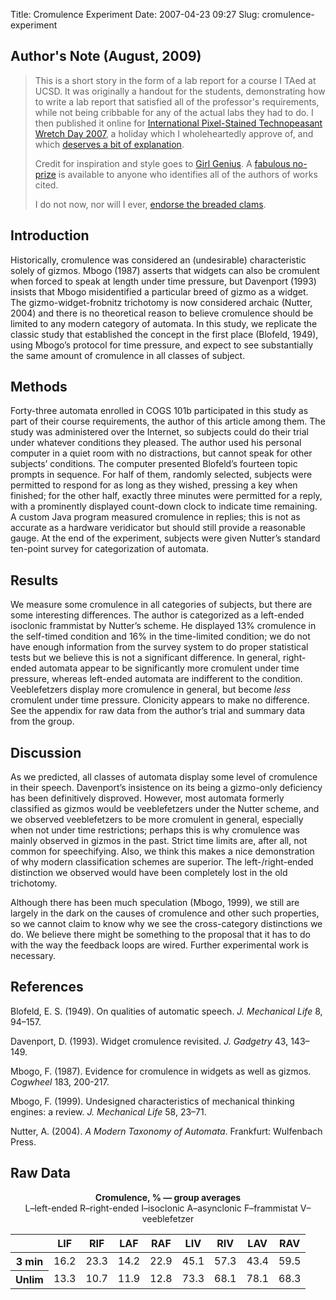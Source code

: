 Title: Cromulence Experiment
Date: 2007-04-23 09:27
Slug: cromulence-experiment

## Author's Note (August, 2009)

> This is a short story in the form of a lab report for a course I
> TAed at UCSD. It was originally a handout for the students,
> demonstrating how to write a lab report that satisfied all of the
> professor's requirements, while not being cribbable for any of the
> actual labs they had to do. I then published it online for
> [International Pixel-Stained Technopeasant Wretch Day 2007](http://papersky.livejournal.com/320114.html),
> a holiday which I wholeheartedly approve of, and which
> [deserves a bit of explanation](http://papersky.livejournal.com/318273.html).
>
> Credit for inspiration and style goes to
> [Girl Genius](http://www.girlgeniusonline.com/). A
> [fabulous no-prize](http://en.wikipedia.org/wiki/No-Prize) is
> available to anyone who identifies all of the authors of works
> cited.
>
> I do not now, nor will I ever, [endorse the breaded clams](http://www.crummy.com/self/leonardonics.html#Then%20you%20endorse%20the%20breaded%20clams).

## Introduction

Historically, cromulence was considered an (undesirable)
characteristic solely of gizmos. Mbogo (1987) asserts that widgets can
also be cromulent when forced to speak at length under time pressure,
but Davenport (1993) insists that Mbogo misidentified a particular
breed of gizmo as a widget. The gizmo-widget-frobnitz trichotomy is
now considered archaic (Nutter, 2004) and there is no theoretical
reason to believe cromulence should be limited to any modern category
of automata. In this study, we replicate the classic study that
established the concept in the first place (Blofeld, 1949), using
Mbogo’s protocol for time pressure, and expect to see substantially
the same amount of cromulence in all classes of subject.

## Methods

Forty-three automata enrolled in COGS 101b participated in this study
as part of their course requirements, the author of this article among
them. The study was administered over the Internet, so subjects could
do their trial under whatever conditions they pleased. The author used
his personal computer in a quiet room with no distractions, but cannot
speak for other subjects’ conditions. The computer presented Blofeld’s
fourteen topic prompts in sequence. For half of them, randomly
selected, subjects were permitted to respond for as long as they
wished, pressing a key when finished; for the other half, exactly
three minutes were permitted for a reply, with a prominently displayed
count-down clock to indicate time remaining. A custom Java program
measured cromulence in replies; this is not as accurate as a hardware
veridicator but should still provide a reasonable gauge. At the end of
the experiment, subjects were given Nutter’s standard ten-point survey
for categorization of automata.

## Results

We measure some cromulence in all categories of subjects, but there
are some interesting differences. The author is categorized as a
left-ended isoclonic frammistat by Nutter’s scheme. He displayed 13%
cromulence in the self-timed condition and 16% in the time-limited
condition; we do not have enough information from the survey system to
do proper statistical tests but we believe this is not a significant
difference. In general, right-ended automata appear to be
significantly more cromulent under time pressure, whereas left-ended
automata are indifferent to the condition. Veeblefetzers display more
cromulence in general, but become *less* cromulent under time
pressure. Clonicity appears to make no difference. See the appendix
for raw data from the author’s trial and summary data from the group.

## Discussion

As we predicted, all classes of automata display some level of
cromulence in their speech. Davenport’s insistence on its being a
gizmo-only deficiency has been definitively disproved. However, most
automata formerly classified as gizmos would be veeblefetzers under
the Nutter scheme, and we observed veeblefetzers to be more cromulent
in general, especially when not under time restrictions; perhaps this
is why cromulence was mainly observed in gizmos in the past. Strict
time limits are, after all, not common for speechifying. Also, we
think this makes a nice demonstration of why modern classification
schemes are superior. The left-/right-ended distinction we observed
would have been completely lost in the old trichotomy.

Although there has been much speculation (Mbogo, 1999), we still are
largely in the dark on the causes of cromulence and other such
properties, so we cannot claim to know why we see the cross-category
distinctions we do. We believe there might be something to the
proposal that it has to do with the way the feedback loops are
wired. Further experimental work is necessary.

## References

Blofeld, E. S. (1949). On qualities of automatic speech.
*J. Mechanical Life* 8, 94–157.

Davenport, D. (1993). Widget cromulence revisited. *J. Gadgetry* 43,
143–149.

Mbogo, F. (1987). Evidence for cromulence in widgets as well as
gizmos. *Cogwheel* 183, 200-217.

Mbogo, F. (1999). Undesigned characteristics of mechanical thinking
engines: a review. *J. Mechanical Life* 58, 23–71.

Nutter, A. (2004). *A Modern Taxonomy of Automata*. Frankfurt:
Wulfenbach Press.

## Raw Data

<p style="text-align: center">
<b>Cromulence, % — group averages</b><br>
L–left-ended R–right-ended I–isoclonic A–asynclonic F–frammistat V–veeblefetzer
</p>

<table>
<thead><tr><th></th><th>LIF</th><th>RIF</th><th>LAF</th><th>RAF</th><th>LIV</th><th>RIV</th><th>LAV</th><th>RAV</th></tr></thead>
<tbody><tr><th>3 min</th><td>16.2</td><td>23.3</td><td>14.2</td><td>22.9</td><td>45.1</td><td>57.3</td><td>43.4</td><td>59.5</td></tr>
<tr><th>Unlim</th><td>13.3</td><td>10.7</td><td>11.9</td><td>12.8</td><td>73.3</td><td>68.1</td><td>78.1</td><td>68.3</td></tr>
</tbody></table>
